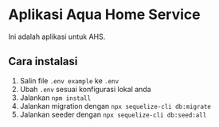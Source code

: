 # Aplikasi Aqua Home Service

Ini adalah aplikasi untuk AHS.

## Cara instalasi

1. Salin file `.env example` ke `.env`
2. Ubah `.env` sesuai konfigurasi lokal anda
3. Jalankan `npm install`
4. Jalankan migration dengan `npx sequelize-cli db:migrate`
5. Jalankan seeder dengan `npx sequelize-cli db:seed:all`